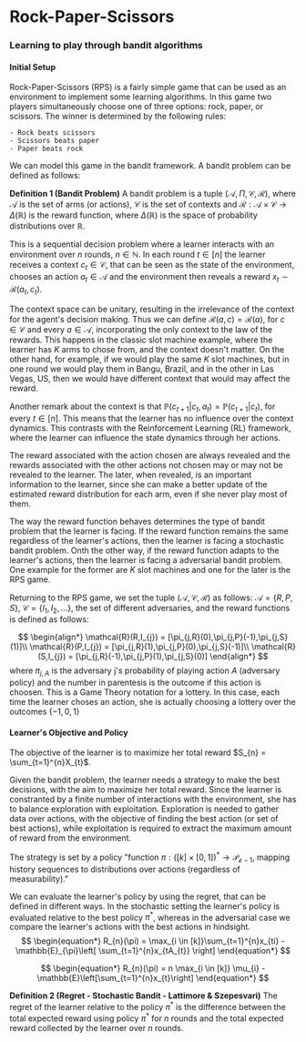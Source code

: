 # Rock-Paper-Scissors
### Learning to play through bandit algorithms

#### Initial Setup
Rock-Paper-Scissors (RPS) is a fairly simple game that can be used as an environment to implement some learning algorithms. In this game two players simultaneously choose one of three options: rock, paper, or scissors. The winner is determined by the following rules:

	- Rock beats scissors
	- Scissors beats paper
	- Paper beats rock


We can model this game in the bandit framework. A bandit problem can be defined as follows:

**Definition 1 (Bandit Problem)** A bandit problem is a tuple $(\mathcal{A},\Pi ,\mathcal{C}, \mathcal{R})$, where $\mathcal{A}$ is the set of arms (or actions), $\mathcal{C}$ is the set of contexts and $\mathcal{R}: \mathcal{A} \times \mathcal{C} \to \Delta(\mathbb{R})$ is the reward function, where $\Delta(\mathbb{R})$ is the space of probability distributions over $\mathbb{R}$. 

This is a sequential decision problem where a learner interacts with an environment over $n$ rounds, $n \in \mathbb{N}$. In each round $t \in [n]$ the learner receives a context $c_{t} \in \mathcal{C}$, that can be seen as the state of the environment, chooses an action $a_{t} \in \mathcal{A}$ and the environment then reveals a reward $x_{t} \sim \mathcal{R}(a_{t}, c_{t})$.  

The context space can be unitary, resulting in the irrelevance of the context for the agent's decision making. Thus we can define $\mathcal{R}(a,c) = \mathcal{R}(a)$, for $c \in \mathcal{C}$ and every $a \in \mathcal{A}$, incorporating the only context to the law of the rewards. This happens in the classic slot machine example, where the learner has $K$ arms to chose from, and the context doesn't matter. On the other hand, for example, if we would play the same $K$ slot machines, but in one round we would play them in Bangu, Brazil, and in the other in Las Vegas, US, then we would have different context that would may affect the reward.

Another remark about the context is that $\mathbb{P}(c_{t+1}|c_{t},a_{t}) = \mathbb{P}(c_{t+1}|c_{t})$, for every $t \in [n]$. This means that the learner has no influence over the context dynamics. This contrasts with the Reinforcement Learning (RL) framework, where the learner can influence the state dynamics through her actions. 

The reward associated with the action chosen are always revealed and the rewards associated with the other actions not chosen may or may not be revealed to the learner. The later, when revealed, is an important information to the learner, since she can make a better update of the estimated reward distribution for each arm, even if she never play most of them.

The way the reward function behaves determines the type of bandit problem that the learner is facing. If the reward function remains the same regardless of the learner's actions, then the learner is facing a stochastic bandit problem. Onth the other way, if the reward function adapts to the learner's actions, then the learner is facing a adversarial bandit problem. One example for the former are $K$ slot machines and one for the later is the RPS game.

Returning to the RPS game, we set the tuple $(\mathcal{A}, \mathcal{C}, \mathcal{R})$ as follows: $\mathcal{A} = \{R,P,S\}$, $\mathcal{C} = \{I_{1}, I_{2}, \dots\}$, the set of different adversaries, and the reward functions is defined as follows:

$$
\begin{align*}
\mathcal{R}(R,I_{j}) = [\pi_{j,R}(0),\pi_{j,P}(-1),\pi_{j,S}(1)]\\
\mathcal{R}(P,I_{j}) = [\pi_{j,R}(1),\pi_{j,P}(0),\pi_{j,S}(-1)]\\
\mathcal{R}(S,I_{j}) = [\pi_{j,R}(-1),\pi_{j,P}(1),\pi_{j,S}(0)]
\end{align*}
$$
where $\pi_{j,A}$ is the adversary j's probability of playing action $A$ (adversary policy) and the number in parentesis is the outcome if this action is choosen. This is a Game Theory notation for a lottery. In this case, each time the learner choses an action, she is actually choosing a lottery over the outcomes $\left\{-1,0,1 \right\}$

#### Learner's Objective and Policy

The objective of the learner is to maximize her total reward $S_{n} = \sum_{t=1}^{n}X_{t}$.

Given the bandit problem, the learner needs a strategy to make the best decisions, with the aim to maximize her total reward. Since the learner is constranted by a finite number of interactions with the environment, she has to balance exploration with exploitation. Exploration is needed to gather data over actions, with the objective of finding the best action (or set of best actions), while exploitation is required to extract the maximum amount of reward from the environment.

The strategy is set by a policy "function $\pi : ([k]\times [0,1])^{*} \to \mathcal{P_{k-1}}$, mapping history sequences to distributions over actions (regardless of measurability)."

We can evaluate the learner's policy by using the regret, that can be defined in different ways. In the stochastic setting the learner's policy is evaluated relative to the best policy $\pi^{*}$, whereas in the adversarial case we compare the learner's actions with the best actions in hindsight.
$$
\begin{equation*}
	R_{n}(\pi) = \max_{i \in [k]}\sum_{t=1}^{n}x_{ti} - \mathbb{E}_{\pi}\left[ \sum_{t=1}^{n}x_{tA_{t}} \right]
\end{equation*}
$$

$$
\begin{equation*}
	R_{n}(\pi) = n \max_{i \in [k]} \mu_{i} - \mathbb{E}\left[\sum_{t=1}^{n}x_{t}\right]
\end{equation*}
$$

**Definition 2 (Regret - Stochastic Bandit - Lattimore & Szepesvari)** The regret of the learner relative to the policy $\pi^{*}$ is the difference between the total expected reward using policy $\pi^{*}$ for $n$ rounds and the total expected reward collected by the learner over $n$ rounds.

